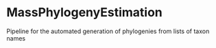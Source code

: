 MassPhylogenyEstimation
=======================

Pipeline for the automated generation of phylogenies from lists of taxon names
